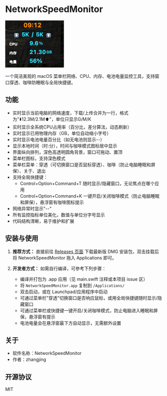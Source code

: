 # NetworkSpeedMonitor

![软件界面预览](demo.png)

一个简洁美观的 macOS 菜单栏网络、CPU、内存、电池电量监控工具，支持窗口穿透、咖啡防睡眠与全局快捷键。

## 功能
- 实时显示当前电脑的网络速度，下载/上传合并为一行，格式为"⬇️12.3M/2.1M⬆️"，单位只显示G/M/K
- 实时显示全系统CPU占用率（百分比，差分算法，动态刷新）
- 实时显示已用物理内存（GB，单位自动缩小字号）
- 实时显示电池电量百分比（如无电池则显示--）
- 显示本地时间（时:分），时间与咖啡模式图标居中显示
- 界面纵向排列，深色高透明圆角背景，窗口可拖动、置顶
- 菜单栏图标，支持深色模式
- 菜单栏菜单：穿透（可切换窗口是否鼠标穿透）、咖啡（防止电脑睡眠和屏保）、关于、退出
- 支持全局快捷键：
  - Control+Option+Command+T 随时显示/隐藏窗口，无论焦点在哪个应用
  - Control+Option+Command+K 一键开启/关闭咖啡模式（防止电脑睡眠和屏保），悬浮窗有咖啡图标提示
- 网络异常时显示"--"
- 所有监控指标单位美化，数值与单位分字号显示
- 代码结构清晰，易于维护和扩展

## 安装与使用

1. **推荐方式：** 直接前往 [Releases 页面](https://github.com/fengerzh/network_speed_monitor_mac_native/releases) 下载最新版 DMG 安装包，双击挂载后将 NetworkSpeedMonitor 拖入 Applications 即可。

2. **开发者方式：** 如需自行编译，可参考下列步骤：
   - 编译并打包为 .app 应用（见 main.swift 注释或本项目 issue 区）
   - 将 `NetworkSpeedMonitor.app` 复制到 `/Applications/`
   - 双击启动，或在 Launchpad/应用程序中启动
   - 可通过菜单栏"穿透"切换窗口是否响应鼠标，或用全局快捷键随时显示/隐藏窗口
   - 可通过菜单栏或快捷键一键开启/关闭咖啡模式，防止电脑进入睡眠和屏保，悬浮窗有提示
   - 电池电量会在悬浮窗最下方自动显示，无需额外设置

## 关于
- 软件名称：NetworkSpeedMonitor
- 作者：zhangjing

## 开源协议
MIT 